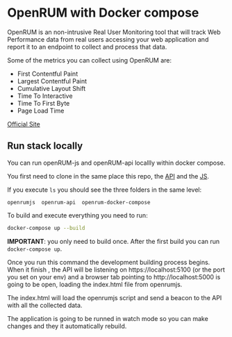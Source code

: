 
# OpenRUM with Docker compose

OpenRUM is an non-intrusive Real User Monitoring tool that will track Web Performance data from real users accessing your web application and report it to an endpoint to collect and process that data.

Some of the metrics you can collect using OpenRUM are:
- First Contentful Paint
- Largest Contentful Paint
- Cumulative Layout Shift
- Time To Interactive
- Time To First Byte
- Page Load Time

[Official Site](https://openrum.io/ "Official Site")

## Run stack locally

You can run openRUM-js and openRUM-api locallly within docker compose.

You first need to clone in the same place this repo, the [API](https://github.com/openrum/openrum-api) and the [JS](https://github.com/openrum/openrumjs).

If you execute `ls` you should see the three folders in the same level:
 ```
 openrumjs  openrum-api  openrum-docker-compose
 ```

To build and execute everything you need to run:
```bash
docker-compose up --build
```
**IMPORTANT**: you only need to build once. After the first build you can run `docker-compose up`.

Once you run this command the development building process begins. When it finish , the API will be listening on https://localhost:5100 (or the port you set on your env) and a browser tab pointing to http://localhost:5000 is going to be open, loading the index.html file from openrumjs.

The index.html will load the openrumjs script and send a beacon to the API with all the collected data.

The application is going to be runned in watch mode so you can make changes and they it automatically rebuild.
